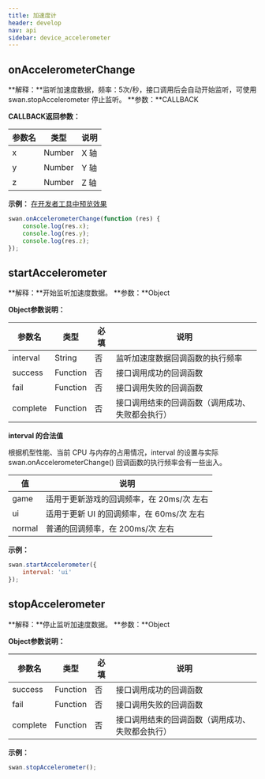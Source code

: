 ```yaml
---
title: 加速度计
header: develop
nav: api
sidebar: device_accelerometer
---
```



## onAccelerometerChange

**解释：**监听加速度数据，频率：5次/秒，接口调用后会自动开始监听，可使用 swan.stopAccelerometer 停止监听。
**参数：**CALLBACK

**CALLBACK返回参数：**

|参数名 |类型  |说明|
|---- | ---- | ---- |
|x |Number |X 轴|
|y |Number |Y 轴|
|z |Number |Z 轴|

**示例：**
<a href="swanide://fragment/0408f2415879e6fda656fd9f627e2ed81540399039" title="在开发者工具中预览效果" target="_blank">在开发者工具中预览效果</a>


```javascript
swan.onAccelerometerChange(function (res) {
    console.log(res.x);
    console.log(res.y);
    console.log(res.z);
});
```
<!-- 
#### 错误码

**Andriod**

|错误码|说明|
|--|--|
|1001|执行失败 |

**iOS**

|错误码|说明|
|--|--|
|202|解析失败，请检查参数是否正确。|
|1001|设备不支持否正确| -->
## startAccelerometer

**解释：**开始监听加速度数据。
**参数：**Object

**Object参数说明：**

|参数名 |类型  |必填  |说明|
|---- | ---- | ---- |---- |
|interval|String |否 |监听加速度数据回调函数的执行频率|
|success |Function  |  否 |  接口调用成功的回调函数|
|fail  |  Function |   否 |  接口调用失败的回调函数|
|complete |   Function |   否  | 接口调用结束的回调函数（调用成功、失败都会执行）|

**interval 的合法值**

根据机型性能、当前 CPU 与内存的占用情况，interval 的设置与实际 swan.onAccelerometerChange() 回调函数的执行频率会有一些出入。

|值 |说明|
|---- | ---- |
|game |适用于更新游戏的回调频率，在 20ms/次 左右|
|ui |适用于更新 UI 的回调频率，在 60ms/次 左右|
|normal |普通的回调频率，在 200ms/次 左右|

**示例：**

```javascript
swan.startAccelerometer({
    interval: 'ui'
});
```

## stopAccelerometer

**解释：**停止监听加速度数据。
**参数：**Object

**Object参数说明：**

|参数名 |类型  |必填  |说明|
|---- | ---- | ---- |---- |
|success |Function  |  否 |  接口调用成功的回调函数|
|fail  |  Function |   否 |  接口调用失败的回调函数|
|complete |   Function |   否  | 接口调用结束的回调函数（调用成功、失败都会执行）|

**示例：**

```javascript
swan.stopAccelerometer();
```
